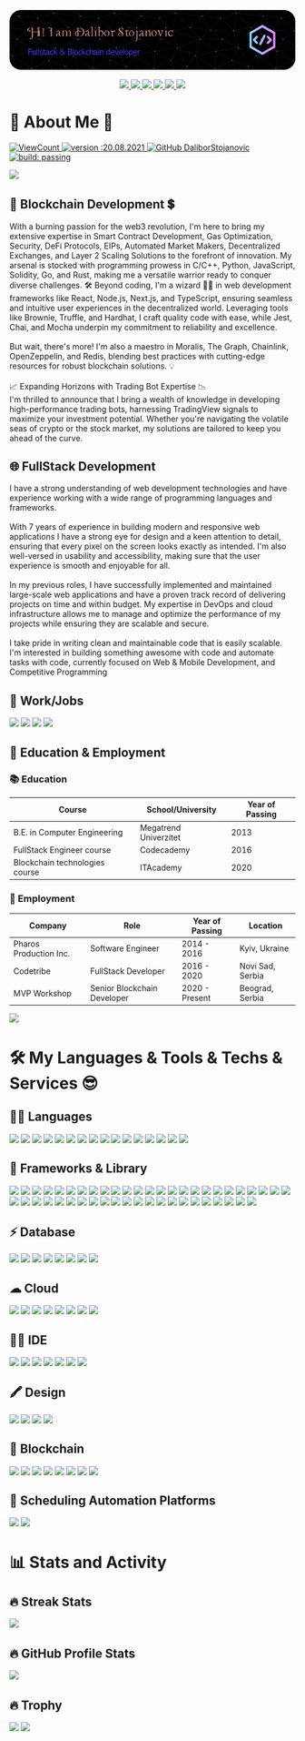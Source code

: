 [![bg][banner]][website]

<p align="center">
  <a href="https://linkedin.com/in/milblue789" alt="LinkedIn">
    <img src="https://img.shields.io/badge/-Telegram-blue?style=flat-square&logo=telegram" />
  </a>
  <a href="https://hackerrank.com/milblue789" alt="HackerRank">
    <img src="https://img.shields.io/badge/-HackerRank-3a424f?style=flat-square&logo=hackerrank" />
  </a>
  <a href="https://stackoverflow.com/users/13870209/milblue789" alt="StackOverflow">
    <img src="https://img.shields.io/badge/-StackOverflow-FE7A16?style=flat-square&logo=stack-overflow&logoColor=white" />
  </a>
  <a href="mailto:milblue789@gmail.com">
    <img src="https://img.shields.io/badge/Gmail-D14836?style=flat&logo=gmail&logoColor=white" />
  </a>
  <a href="https://instagram.com/milblue789">
    <img src="https://img.shields.io/badge/Reddit-FF4500?style=flat&logo=reddit&logoColor=white"/>
  </a>
  <a href="https://linkedin.com/in/milblue789" alt="LinkedIn">
    <img src="https://img.shields.io/badge/-LinkedIn-blue?style=flat-square&logo=linkedin" />
  </a>
</p>

# 💫 About Me 🌟

<p>
  <a href="#">
    <img alt="ViewCount" src="https://views.whatilearened.today/views/github/DaliborStojanovic/views.svg">
  </a>
  <a href="#">
    <img alt="version :20.08.2021" src="https://img.shields.io/badge/version-20.08.2021-informational">
  </a>
  <a href="#">
    <img alt="GitHub DaliborStojanovic" src="https://img.shields.io/github/followers/DaliborStojanovic?label=follow&style=social">
  </a>
  <a href="#">
    <img alt="build: passing" src="https://img.shields.io/badge/build-passing-success">
  </a>
</p>

<img src="https://user-images.githubusercontent.com/73097560/115834477-dbab4500-a447-11eb-908a-139a6edaec5c.gif">

## 🔗 Blockchain Development 💲

With a burning passion for the web3 revolution, I'm here to bring my extensive expertise in Smart Contract Development, Gas Optimization, Security, DeFi Protocols, EIPs, Automated Market Makers, Decentralized Exchanges, and Layer 2 Scaling Solutions to the forefront of innovation. My arsenal is stocked with programming prowess in C/C++, Python, JavaScript, Solidity, Go, and Rust, making me a versatile warrior ready to conquer diverse challenges. 🛠️
Beyond coding, I'm a wizard 🧙‍♂️ in web development frameworks like React, Node.js, Next.js, and TypeScript, ensuring seamless and intuitive user experiences in the decentralized world. Leveraging tools like Brownie, Truffle, and Hardhat, I craft quality code with ease, while Jest, Chai, and Mocha underpin my commitment to reliability and excellence.<br /><br />
But wait, there's more! I'm also a maestro in Moralis, The Graph, Chainlink, OpenZeppelin, and Redis, blending best practices with cutting-edge resources for robust blockchain solutions. 💡<br /><br />
📈 Expanding Horizons with Trading Bot Expertise 📉<br />
I'm thrilled to announce that I bring a wealth of knowledge in developing high-performance trading bots, harnessing TradingView signals to maximize your investment potential. Whether you're navigating the volatile seas of crypto or the stock market, my solutions are tailored to keep you ahead of the curve. 

## 🌐 FullStack Development

I have a strong understanding of web development technologies and have experience working with a wide range of programming languages and frameworks.<br /><br />
With 7 years of experience in building modern and responsive web applications I have a strong eye for design and a keen attention to detail, ensuring that every pixel on the screen looks exactly as intended. I'm also well-versed in usability and accessibility, making sure that the user experience is smooth and enjoyable for all.<br /><br />
In my previous roles, I have successfully implemented and maintained large-scale web applications and have a proven track record of delivering projects on time and within budget. My expertise in DevOps and cloud infrastructure allows me to manage and optimize the performance of my projects while ensuring they are scalable and secure.<br /><br />
I take pride in writing clean and maintainable code that is easily scalable.
I'm interested in building something awesome with code and automate tasks with code, currently focused on Web & Mobile Development, and Competitive Programming

## 🥅 Work/Jobs

<img src="https://img.shields.io/badge/UpWork-6FDA44?style=flat&logo=Upwork&logoColor=white" />
<img src="https://img.shields.io/badge/fiverr-1DBF73?style=flat&logo=fiverr&logoColor=white" />
<img src="https://img.shields.io/badge/Freelancer-29B2FE?style=flat&logo=Freelancer&logoColor=white" />

<img src="https://user-images.githubusercontent.com/73097560/115834477-dbab4500-a447-11eb-908a-139a6edaec5c.gif">

## 🎑 Education & Employment

### 📚 Education

| Course                         | School/University     | Year of Passing |
| ------------------------------ | --------------------- | --------------- |
| B.E. in Computer Engineering   | Megatrend Univerzitet | 2013            |
| FullStack Engineer course      | Codecademy            | 2016            |
| Blockchain technologies course | ITAcademy             | 2020            |

### 🏧 Employment

| Company                | Role                        | Year of Passing | Location         |
| ---------------------- | --------------------------- | --------------- | ---------------- |
| Pharos Production Inc. | Software Engineer           | 2014 - 2016     | Kyiv, Ukraine    |
| Codetribe              | FullStack Developer         | 2016 - 2020     | Novi Sad, Serbia |
| MVP Workshop           | Senior Blockchain Developer | 2020 - Present  | Beograd, Serbia  |
  
<img src="https://user-images.githubusercontent.com/73097560/115834477-dbab4500-a447-11eb-908a-139a6edaec5c.gif">

# 🛠️ My Languages & Tools & Techs & Services 😎

## 👩‍💻 Languages

<img src="https://img.shields.io/badge/Solidity-e6e6e6?style=flat&logo=solidity&logoColor=black" />
<img src="https://img.shields.io/badge/Rust-black?style=flat&logo=rust&logoColor=#E57324" />
<img src="https://img.shields.io/badge/JavaScript-323330?style=flat&logo=javascript&logoColor=F7DF1E" />
<img src="https://img.shields.io/badge/TypeScript-007ACC?style=flat&logo=typescript&logoColor=white" />
<img src="https://img.shields.io/badge/HTML5-E34F26?style=flat&logo=html5&logoColor=white" />
<img src="https://img.shields.io/badge/CSS3-1572B6?style=flat&logo=css3&logoColor=white" />
<img src="https://img.shields.io/badge/Python-FFD43B?style=flat&logo=python&logoColor=blue" />
<img src="https://img.shields.io/badge/Go-00ADD8?style=flat&logo=go&logoColor=white" />
<img src="https://img.shields.io/badge/PHP-777BB4?style=flat&logo=php&logoColor=white" />
<img src="https://img.shields.io/badge/C-00599C?style=flat&logo=c&logoColor=white" />
<img src="https://img.shields.io/badge/C%23-239120?style=flat&logo=csharp&logoColor=white" />
<img src="https://img.shields.io/badge/C%2B%2B-00599C?style=flat&logo=c%2B%2B&logoColor=white" />
<img src="https://img.shields.io/badge/json-5E5C5C?style=flat&logo=json&logoColor=white" />
<img src="https://img.shields.io/badge/Numpy-777BB4?style=flat&logo=numpy&logoColor=white" />
<img src="https://img.shields.io/badge/Ruby-CC342D?style=flat&logo=ruby&logoColor=white" />
<img src="https://img.shields.io/badge/Perl-39457E?style=flat&logo=perl&logoColor=white" />

## 🚀 Frameworks & Library
<p>
  <img src="https://img.shields.io/badge/Angular-DD0031?style=flat&logo=angular&logoColor=white" />
  <img src="https://img.shields.io/badge/Apache-D22128?style=flat&logo=Apache&logoColor=white" />
  <img src="https://img.shields.io/badge/Apache_Kafka-231F20?style=flat&logo=apache-kafka&logoColor=white" />
  <img src="https://img.shields.io/badge/apache_maven-C71A36?style=flat&logo=apachemaven&logoColor=white" />
  <img src="https://img.shields.io/badge/Apache_Spark-FFFFFF?style=flat&logo=apachespark&logoColor=#E35A16" />
  <img src="https://img.shields.io/badge/axios-671ddf?&style=flat&logo=axios&logoColor=white" />
  <img src="https://img.shields.io/badge/Jest-C21325?style=flat&logo=jest&logoColor=white" />
  <img src="https://img.shields.io/badge/Mocha-8D6748?style=flat&logo=Mocha&logoColor=white" />
  <img src="https://img.shields.io/badge/Bootstrap-563D7C?style=flat&logo=bootstrap&logoColor=white" />
  <img src="https://img.shields.io/badge/Docker-2CA5E0?style=flat&logo=docker&logoColor=white" />
  <img src="https://img.shields.io/badge/Django-092E20?style=flat&logo=django&logoColor=green" />
  <img src="https://img.shields.io/badge/Electron-2B2E3A?style=flat&logo=electron&logoColor=9FEAF9" />
  <img src="https://img.shields.io/badge/Express%20js-000000?style=flat&logo=express&logoColor=white" />
  <img src="https://img.shields.io/badge/firebase-ffca28?style=flat&logo=firebase&logoColor=black" />
  <img src="https://img.shields.io/badge/fastapi-109989?style=flat&logo=FASTAPI&logoColor=white" />
  <img src="https://img.shields.io/badge/Flask-000000?style=flat&logo=flask&logoColor=white" />
  <img src="https://img.shields.io/badge/GraphQl-E10098?style=flat&logo=graphql&logoColor=white" />
  <img src="https://img.shields.io/badge/JWT-000000?style=flat&logo=JSON%20web%20tokens&logoColor=white" />
  <img src="https://img.shields.io/badge/kubernetes-326ce5.svg?&style=flat&logo=kubernetes&logoColor=white" />
  <img src="https://img.shields.io/badge/Laravel-FF2D20?style=flat&logo=laravel&logoColor=white" />
  <img src="https://img.shields.io/badge/Markdown-000000?style=flat&logo=markdown&logoColor=white" />
  <img src="https://img.shields.io/badge/Material%20UI-007FFF?style=flat&logo=mui&logoColor=white" />
  <img src="https://img.shields.io/badge/next%20js-000000?style=flat&logo=nextdotjs&logoColor=white" />
  <img src="https://img.shields.io/badge/nestjs-E0234E?style=flat&logo=nestjs&logoColor=white" />
  <img src="https://img.shields.io/badge/Nginx-009639?style=flat&logo=nginx&logoColor=white" />
  <img src="https://img.shields.io/badge/Node%20js-339933?style=flat&logo=nodedotjs&logoColor=white" />
  <img src="https://img.shields.io/badge/npm-CB3837?style=flat&logo=npm&logoColor=white" />
  <img src="https://img.shields.io/badge/shopify-8DB543?style=flat&logo=Shopify&logoColor=white" />
  <img src="https://img.shields.io/badge/Ruby_on_Rails-CC0000?style=flat&logo=ruby-on-rails&logoColor=white" />
  <img src="https://img.shields.io/badge/OpenGL-FFFFFF?style=flat&logo=opengl" />
  <img src="https://img.shields.io/badge/pnpm-yellow?style=flat&logo=pnpm&logoColor=white" />
  <img src="https://img.shields.io/badge/postcss-DD3A0A?style=flat&logo=postcss&logoColor=white" />
  <img src="https://img.shields.io/badge/Qt-41CD52?style=flat&logo=qt&logoColor=white" />
  <img src="https://img.shields.io/badge/React-20232A?style=flat&logo=react&logoColor=61DAFB" />
  <img src="https://img.shields.io/badge/redis-CC0000.svg?&style=flat&logo=redis&logoColor=white" />
  <img src="https://img.shields.io/badge/Redux-593D88?style=flat&logo=redux&logoColor=white" />
  <img src="ttps://img.shields.io/badge/Sass-CC6699?style=flat&logo=sass&logoColor=white" />
  <img src="https://img.shields.io/badge/Selenium-43B02A?style=flat&logo=Selenium&logoColor=white" />
  <img src="https://img.shields.io/badge/Svelte-4A4A55?style=flat&logo=svelte&logoColor=FF3E00" />
  <img src="https://img.shields.io/badge/SvelteKit-FF3E00?style=flat&logo=Svelte&logoColor=white" />
  <img src="https://img.shields.io/badge/Vue%20js-35495E?style=flat&logo=vuedotjs&logoColor=4FC08D" />
  <img src="https://img.shields.io/badge/web3%20js-F16822?style=flat&logo=web3.js&logoColor=white" />
  <img src="https://img.shields.io/badge/Yarn-2C8EBB?style=flat&logo=yarn&logoColor=white" />
  <img src="https://img.shields.io/badge/Xampp-F37623?style=flat&logo=xampp&logoColor=white" />
  <img src="https://img.shields.io/badge/Ant%20Design-1890FF?style=flat&logo=antdesign&logoColor=white" />
  <img src="https://img.shields.io/badge/Tailwind_CSS-38B2AC?style=flat&logo=tailwind-css&logoColor=white" />
  <img src="https://img.shields.io/badge/.NET-512BD4?style=flat&logo=dotnet&logoColor=white" />
</p>

## ⚡ Database

<img src="https://img.shields.io/badge/MongoDB-4EA94B?style=flat&logo=mongodb&logoColor=white" />
<img src="https://img.shields.io/badge/MySQL-005C84?style=flat&logo=mysql&logoColor=white" />
<img src="https://img.shields.io/badge/PostgreSQL-316192?style=flat&logo=postgresql&logoColor=white" />
<img src="https://img.shields.io/badge/redis-%23DD0031.svg?&style=flat&logo=redis&logoColor=white" />
<img src="https://img.shields.io/badge/Neo4j-018bff?style=flat&logo=neo4j&logoColor=white" />
<img src="https://img.shields.io/badge/Sqlite-003B57?style=flat&logo=sqlite&logoColor=white" />
<img src="https://img.shields.io/badge/MariaDB-003545?style=flat&logo=mariadb&logoColor=white" />
<img src="https://img.shields.io/badge/Oracle-F80000?style=flat&logo=Oracle&logoColor=white" />

## ☁ Cloud

<img src="https://img.shields.io/badge/Vercel-000000?style=flat&logo=vercel&logoColor=white" />
<img src="https://img.shields.io/badge/Amazon_AWS-FF9900?style=flat&logo=amazonaws&logoColor=white" />
<img src="https://img.shields.io/badge/Azure_DevOps-0078D7?style=flat&logo=azure-devops&logoColor=white" />
<img src="https://img.shields.io/badge/circleci-343434?style=flat&logo=circleci&logoColor=white" />
<img src="https://img.shields.io/badge/Digital_Ocean-0080FF?style=flat&logo=DigitalOcean&logoColor=white" />
<img src="https://img.shields.io/badge/Terraform-7B42BC?style=flat&logo=terraform&logoColor=white" />
<img src="https://img.shields.io/badge/Nextcloud-0082C9?style=flat&logo=Nextcloud&logoColor=white" />
<img src="https://img.shields.io/badge/Heroku-430098?style=flat&logo=heroku&logoColor=white" />


## 👩‍💻 IDE

<img src="https://img.shields.io/badge/Visual_Studio-5C2D91?style=flat&logo=visual%20studio&logoColor=white" />
<img src="https://img.shields.io/badge/Visual_Studio_Code-0078D4?style=flat&logo=visual%20studio%20code&logoColor=white" />
<img src="https://img.shields.io/badge/VIM-%2311AB00.svg?&style=flat&logo=vim&logoColor=white" />
<img src="https://img.shields.io/badge/sublime_text-%23575757.svg?&style=flat&logo=sublime-text&logoColor=important" />
<img src="https://img.shields.io/badge/PyCharm-000000.svg?&style=flat&logo=PyCharm&logoColor=white" />
<img src="https://img.shields.io/badge/Atom-66595C?style=flat&logo=Atom&logoColor=white" />
<img src="https://img.shields.io/badge/Xcode-007ACC?style=flat&logo=Xcode&logoColor=white" />


## 🖍 Design

<img src="https://img.shields.io/badge/Figma-F24E1E?style=flat&logo=figma&logoColor=white" />
<img src="https://img.shields.io/badge/Adobe%20Photoshop-31A8FF?style=flat&logo=Adobe%20Photoshop&logoColor=black" />
<img src="https://img.shields.io/badge/gimp-5C5543?style=flat&logo=gimp&logoColor=white" />
<img src="  https://img.shields.io/badge/Proto.io-161637?style=flat&logo=proto.io&logoColor=00e5ff" />

## 🔗 Blockchain

<img src="https://img.shields.io/badge/Bitcoin-000000?style=flat&logo=bitcoin&logoColor=white" />
<img src="https://img.shields.io/badge/Ethereum-3C3C3D?style=flat&logo=Ethereum&logoColor=white" />
<img src="https://img.shields.io/badge/Binance-FCD535?style=flat&logo=binance&logoColor=000" />
<img src="https://img.shields.io/badge/polkadot-E6007A?style=flat&logo=polkadot&logoColor=000" />
<img src="https://img.shields.io/badge/chainlink-375BD2?style=flat&logo=chainlink&logoColor=white" />
<img src="https://img.shields.io/badge/dogecoin-C2A633?style=flat&logo=dogecoin&logoColor=white" />
<img src="https://img.shields.io/badge/tether-168363?style=flat&logo=tether&logoColor=white" /> 
<img src="https://img.shields.io/badge/OpenZeppelin-4E5EE4?logo=OpenZeppelin&logoColor=fff&style=flat" />

## 📅 Scheduling Automation Platforms

<img src="https://img.shields.io/badge/Calendly-006BFF?style=flat&logo=calendly&logoColor=white" />
  

<img src="https://user-images.githubusercontent.com/73097560/115834477-dbab4500-a447-11eb-908a-139a6edaec5c.gif">

# 📊 Stats and Activity

## 🔥 Streak Stats

<img src="https://github-readme-streak-stats.herokuapp.com/?user=DaliborStojanovic&theme=holi-theme">

## 🔥 GitHub Profile Stats

<img src="https://github-readme-stats.vercel.app/api?username=DaliborStojanovic&count_private=true&show_icons=true&theme=github_dark">

## 🔥 Trophy

<img src="https://github-profile-trophy.vercel.app/?username=DaliborStojanovic&theme=dracula&no-frame=true&margin-w=15&margin-h=15">

<img src="https://user-images.githubusercontent.com/73097560/115834477-dbab4500-a447-11eb-908a-139a6edaec5c.gif">

[banner]: https://raw.githubusercontent.com/DaliborStojanovic/DaliborStojanovic/master/asset/github-header-image.png
[website]: https://DaliborStojanovic.me
